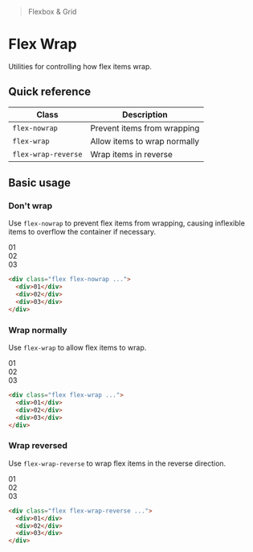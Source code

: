 > Flexbox & Grid

# Flex Wrap
Utilities for controlling how flex items wrap.

## Quick reference

| Class               | Description                  |
| ------------------- | ---------------------------- |
| `flex-nowrap`       | Prevent items from wrapping  |
| `flex-wrap`         | Allow items to wrap normally |
| `flex-wrap-reverse` | Wrap items in reverse        |

## Basic usage
### Don't wrap
Use `flex-nowrap` to prevent flex items from wrapping, causing inflexible items to overflow the container if necessary.

<container class="overflow-auto">
  <box class="flex flex-nowrap gap-16">
    <div class="w-2/5 flex-none bg-sky-500 ex-box">01</div>
    <div class="w-2/5 flex-none bg-sky-500 ex-box">02</div>
    <div class="w-2/5 flex-none bg-sky-500 ex-box">03</div>
  </box>
</container>

```html
<div class="flex flex-nowrap ...">
  <div>01</div>
  <div>02</div>
  <div>03</div>
</div>
```

### Wrap normally
Use `flex-wrap` to allow flex items to wrap.

<container>
  <box class="flex flex-wrap gap-16">
    <div class="w-2/5 flex-none bg-indigo-500 ex-box">01</div>
    <div class="w-2/5 flex-none bg-indigo-500 ex-box">02</div>
    <div class="w-2/5 flex-none bg-indigo-500 ex-box">03</div>
  </box>
</container>

```html
<div class="flex flex-wrap ...">
  <div>01</div>
  <div>02</div>
  <div>03</div>
</div>
```

### Wrap reversed
Use `flex-wrap-reverse` to wrap flex items in the reverse direction.

<container>
  <box class="flex flex-wrap-reverse gap-16">
    <div class="w-2/5 flex-none bg-fuchsia-500 ex-box">01</div>
    <div class="w-2/5 flex-none bg-fuchsia-500 ex-box">02</div>
    <div class="w-2/5 flex-none bg-fuchsia-500 ex-box">03</div>
  </box>
</container>

```html
<div class="flex flex-wrap-reverse ...">
  <div>01</div>
  <div>02</div>
  <div>03</div>
</div>
```
